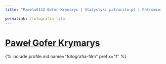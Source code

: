 ```yaml
---
title: "Pawe\u0142 Gofer Krymarys | Statystyki patronite.pl | Patromierz"

permalink: /fotografia-film
---
```


# [Paweł Gofer Krymarys](https://patronite.pl/fotografia-film)

{% include profile.md name="fotografia-film" prefix="f" %}
